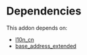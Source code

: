 # Dependencies

This addon depends on:

- [l10n_cn](https://github.com/bringout/oca-ocb-l10n_asia-pacific/tree/54d5192babb41f771ce8a9a9f0cd4295144e4555/odoo-bringout-oca-ocb-l10n_cn)
- [base_address_extended](https://github.com/bringout/oca-ocb-core/tree/0e11bee18c8c7dd39664f7b81670e02dd0705e48/odoo-bringout-oca-ocb-base_address_extended)

